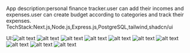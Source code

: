 App description:personal finance tracker.user can add their incomes and expenses.user can create budget according to categories and track their expenses.
TechStack:Next.js,Node.js,Express.js,PostgreSQL,tailwind,shadcn/ui

UI:![alt text](homepage.png) ![alt text](login.jpg) ![alt text](dashboard.jpg) ![alt text](accounts.jpg) ![alt text](<basic budgeting.jpg>) ![alt text](budgets.jpg) ![alt text](merchants.jpg) ![alt text](<peronsal .jpg>) ![alt text](transaction.jpg) ![alt text](<Screenshot 11-12-2024 20.00.27.png>)
